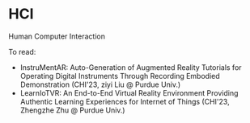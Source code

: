 # HCI
Human Computer Interaction

To read:
- InstruMentAR: Auto-Generation of Augmented Reality Tutorials for Operating Digital Instruments Through Recording Embodied Demonstration (CHI'23, ziyi Liu @ Purdue Univ.)
- LearnIoTVR: An End-to-End Virtual Reality Environment Providing Authentic Learning Experiences for Internet of Things (CHI'23, Zhengzhe Zhu @ Purdue Univ.)
